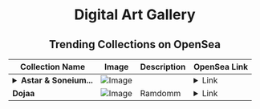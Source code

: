 <div align="center">

# Digital Art Gallery

## Trending Collections on OpenSea

| Collection Name                       | Image                                                                                     | Description                       | OpenSea Link                                                                                          |
|---------------------------------------|-------------------------------------------------------------------------------------------|-----------------------------------|--------------------------------------------------------------------------------------------------------|
| **<details><summary>Astar & Soneium...</summary>Astar & Soneium Venezuela</details>** | ![Image](https://i.seadn.io/s/raw/files/82f4abbb34f81547052dda3e8ac0ecbd.png?w=500&auto=format?w=200&auto=format) |  | <details><summary>Link</summary>[Astar & Soneium Venezuela](https://opensea.io/collection/astar-soneium-venezuela-1)</details> |
| **Dojaa** | ![Image](https://i.seadn.io/s/raw/files/ef7a3dc5301b2a4e3bcf90bb15c6cb95.jpg?w=500&auto=format?w=200&auto=format) | Ramdomm | <details><summary>Link</summary>[Dojaa](https://opensea.io/collection/dojaa)</details> |

</div>